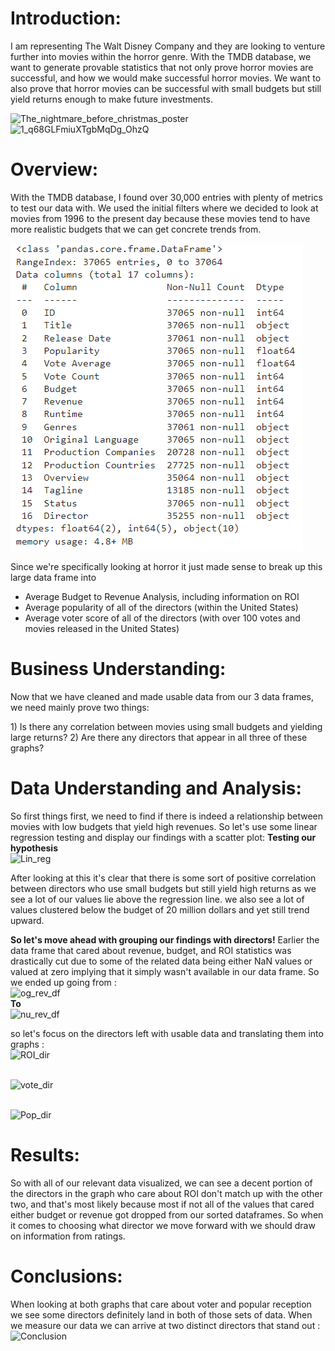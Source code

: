 # **Introduction:** 

I am representing The Walt Disney Company and they are looking to venture further into movies within the horror genre. With the TMDB database, we want to generate provable statistics that not only prove horror movies are successful, and how we would make successful horror movies. We want to also prove that horror movies can be successful with small budgets but still yield returns enough to make future investments. 

![The_nightmare_before_christmas_poster](https://github.com/user-attachments/assets/6dcfcdfc-6e64-4ddc-8805-9d42361c1b4c)
![1_q68GLFmiuXTgbMqDg_OhzQ](https://github.com/user-attachments/assets/586cfd84-80f7-467f-ab01-6c76b2e84989)

# **Overview:**
With the TMDB database, I found over 30,000 entries with plenty of metrics to test our data with. We used the initial filters where we decided to look at movies from 1996 to the present day because these movies tend to have more realistic budgets that we can get concrete trends from. 

![Initial DataFrame](Images/init_df.png)

Since we're specifically looking at horror it just made sense to break up this large data frame into 

- Average Budget to Revenue Analysis, including information on ROI
- Average popularity of all of the directors (within the United States)
- Average voter score of all of the directors (with over 100 votes and movies released in the United States)

# **Business Understanding:**
Now that we have cleaned and made usable data from our 3 data frames, we need mainly prove two things:

1\) Is there any correlation between movies using small budgets and yielding large returns?
2\)  Are there any directors that appear in all three of these graphs?

# **Data Understanding and Analysis:**

So first things first, we need to find if there is indeed a relationship between movies with low budgets that yield high revenues. So let's use some linear regression testing and display our findings with a scatter plot: 
**Testing our hypothesis**
<br> ![Lin_reg](https://github.com/user-attachments/assets/88710bc0-36dd-4cf8-8095-f9fe49999379)</br>

After looking at this it's clear that there is some sort of positive correlation between directors who use small budgets but still yield high returns as we see a lot of our values lie above the regression line. we also see a lot of values clustered below the budget of 20 million dollars and yet still trend upward. 

**So let's move ahead with grouping our findings with directors!**
Earlier the data frame that cared about revenue, budget, and ROI statistics was drastically cut due to some of the related data being either NaN values or valued at zero implying that it simply wasn't available in our data frame. So we ended up going from : 
<br>![og_rev_df](https://github.com/user-attachments/assets/3ba28d9d-f78a-40a4-a17a-9d07ffbb6c09)</br>
**To**
<br>![nu_rev_df](https://github.com/user-attachments/assets/cc39f978-7c1a-4c0d-b441-8578eb2248b2)</br>

so let's focus on the directors left with usable data and translating them into graphs :
<br>![ROI_dir](https://github.com/user-attachments/assets/9eacd800-416b-472c-872b-2526668a65ab)</br>


<br>![vote_dir](https://github.com/user-attachments/assets/cfb8116c-cfb9-4c11-b669-b9bb6613b426)</br>


<br>![Pop_dir](https://github.com/user-attachments/assets/bd589d78-d6e6-4e51-a14f-4baa89fe6e7e)</br>

# **Results:** 

So with all of our relevant data visualized, we can see a decent portion of the directors in the graph who care about ROI don't match up with the other two, and that's most likely because most if not all of the values that cared either budget or revenue got dropped from our sorted dataframes. So when it comes to choosing what director we move forward with we should draw on information from ratings. 

# **Conclusions:**

When looking at both graphs that care about voter and popular reception we see some directors definitely land in both of those sets of data. When we measure our data we can arrive at two distinct directors that stand out : 
<br>![Conclusion](https://github.com/user-attachments/assets/08ad1783-53e5-4253-9d6a-7e02fe9ba1dc)</br>
